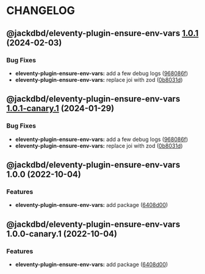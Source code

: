 # CHANGELOG

## @jackdbd/eleventy-plugin-ensure-env-vars [1.0.1](https://github.com/jackdbd/undici/compare/@jackdbd/eleventy-plugin-ensure-env-vars@1.0.0...@jackdbd/eleventy-plugin-ensure-env-vars@1.0.1) (2024-02-03)


### Bug Fixes

* **eleventy-plugin-ensure-env-vars:** add a few debug logs ([968086f](https://github.com/jackdbd/undici/commit/968086f12cc9b3ec53618c5f683e451cd5414030))
* **eleventy-plugin-ensure-env-vars:** replace joi with zod ([0b8031d](https://github.com/jackdbd/undici/commit/0b8031d45e90728653f513b1e493df857ab78921))

## @jackdbd/eleventy-plugin-ensure-env-vars [1.0.1-canary.1](https://github.com/jackdbd/undici/compare/@jackdbd/eleventy-plugin-ensure-env-vars@1.0.0...@jackdbd/eleventy-plugin-ensure-env-vars@1.0.1-canary.1) (2024-01-29)


### Bug Fixes

* **eleventy-plugin-ensure-env-vars:** add a few debug logs ([968086f](https://github.com/jackdbd/undici/commit/968086f12cc9b3ec53618c5f683e451cd5414030))
* **eleventy-plugin-ensure-env-vars:** replace joi with zod ([0b8031d](https://github.com/jackdbd/undici/commit/0b8031d45e90728653f513b1e493df857ab78921))

## @jackdbd/eleventy-plugin-ensure-env-vars 1.0.0 (2022-10-04)


### Features

* **eleventy-plugin-ensure-env-vars:** add package ([6408d00](https://github.com/jackdbd/undici/commit/6408d004c3c8721bfe37e3633e08db96ca2bd30a))

## @jackdbd/eleventy-plugin-ensure-env-vars 1.0.0-canary.1 (2022-10-04)


### Features

* **eleventy-plugin-ensure-env-vars:** add package ([6408d00](https://github.com/jackdbd/undici/commit/6408d004c3c8721bfe37e3633e08db96ca2bd30a))
